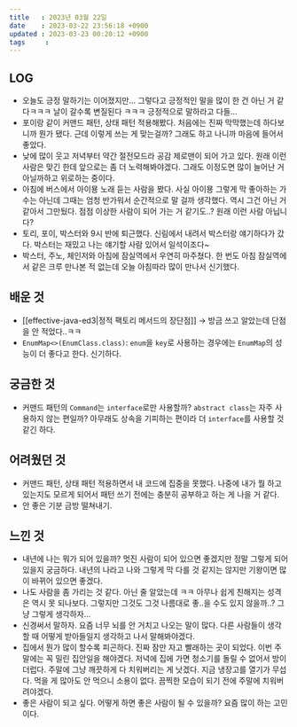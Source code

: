 ```yaml
---
title   : 2023년 03월 22일
date    : 2023-03-22 23:56:18 +0900
updated : 2023-03-23 00:20:12 +0900
tags     : 
---
```

## LOG
- 오늘도 긍정 말하기는 이어졌지만... 그렇다고 긍정적인 말을 많이 한 건 아닌 거 같다ㅋㅋㅋ 날이 갈수록 변질된다 ㅋㅋㅋ 긍정적으로 말하라고 다들...
- 포이랑 같이 커맨드 패턴, 상태 패턴 적용해봤다. 처음에는 진짜 막막했는데 하다보니까 뭔가 됐다. 근데 이렇게 쓰는 게 맞는걸까? 그래도 하고 나니까 마음에 들어서 좋았다.
- 낮에 많이 웃고 저녁부터 약간 절전모드라 공감 제로맨이 되어 가고 있다. 원래 이런 사람은 맞긴 한데 앞으로는 좀 더 노력해봐야겠다. 그래도 이정도면 많이 늘어난 거 아닐까하고 위로하는 중이다.
- 아침에 버스에서 아이묭 노래 듣는 사람을 봤다. 사실 아이묭 그렇게 막 좋아하는 가수는 아닌데 그때는 엄청 반가워서 순간적으로 말 걸까 생각했다. 역시 그건 아닌 거 같아서 그만뒀다. 점점 이상한 사람이 되어 가는 거 같기도..? 원래 이런 사람 아닙니다?
- 토리, 포이, 박스터와 9시 반에 퇴근했다. 신림에서 내려서 박스터랑 얘기하다가 갔다. 박스터는 재밌고 나는 얘기할 사람 있어서 일석이조다~
- 박스터, 주노, 체인저와 아침에 잠실역에서 우연히 마주쳤다. 한 번도 아침 잠실역에서 같은 크루 만나본 적 없는데 오늘 아침따라 많이 만나서 신기했다.

## 배운 것
- [[effective-java-ed3|정적 팩토리 메서드의 장단점]] -> 방금 쓰고 알았는데 단점을 안 적었다..ㅋㅋ
- ```EnumMap<>(EnumClass.class)```: ```enum```을 ```key```로 사용하는 경우에는 ```EnumMap```의 성능이 더 좋다고 한다. 신기하다.

## 궁금한 것
- 커맨드 패턴의 ```Command```는 ```interface```로만 사용할까? ```abstract class```는 자주 사용하지 않는 편일까? 아무래도 상속을 기피하는 편이라 더 ```interface```를 사용할 것 같긴 하다.

## 어려웠던 것
- 커맨드 패턴, 상태 패턴 적용하면서 내 코드에 집중을 못했다. 나중에 내가 뭘 하고 있는지도 모르게 되어서 패턴 쓰기 전에는 충분히 공부하고 하는 게 나을 거 같다.
- 안 좋은 기분 금방 떨쳐내기.

## 느낀 것
- 내년에 나는 뭐가 되어 있을까? 멋진 사람이 되어 있으면 좋겠지만 정말 그렇게 되어 있을지 궁금하다. 내년의 나라고 나와 그렇게 막 다를 것 같지는 않지만 기왕이면 많이 바뀌어 있으면 좋겠다.
- 나도 사람을 좀 가리는 것 같다. 아닌 줄 알았는데 ㅋㅋ 아무나 쉽게 친해지는 성격은 역시 못 되나보다. 그렇지만 그것도 그것 나름대로 좋..을 수도 있지 않을까..? 그냥 그렇게 생각하자...
- 신경써서 말하자. 요즘 너무 뇌를 안 거치고 나오는 말이 많다. 다른 사람들이 생각할 때 어떻게 받아들일지 생각하고 나서 말해봐야겠다.
- 집에서 뭔가 많이 할수록 피곤하다. 진짜 잠만 자고 빨래하는 곳이 되었다. 이번 주말에는 꼭 밀린 집안일을 해야겠다. 저녁에 집에 가면 청소기를 돌릴 수 없어서 방이 더럽다. 주말에 그냥 깨끗하게 다 치워버리는 게 낫겠다. 지금 냉장고를 열기가 무섭다. 먹을 게 많아도 안 먹으니 소용이 없다. 끔찍한 모습이 되기 전에 주말에 치워버려야겠다.
- 좋은 사람이 되고 싶다. 어떻게 하면 좋은 사람이 될 수 있을까? 요즘 많이 하는 고민이다.
